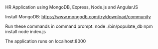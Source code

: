 HR Application using MongoDB, Express, Node.js and AngularJS

Install MongoDB: https://www.mongodb.com/try/download/community

Run these commands in command prompt:
node ./bin/populate_db
npm install
node index.js

The application runs on localhost:8000
